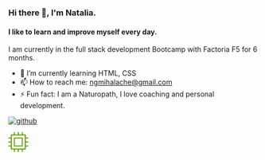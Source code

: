 ### Hi there 👋, I'm Natalia.


#### I like to learn and improve myself every day.





I am currently in the full stack development Bootcamp with Factoria F5 for 6 months.


- 🌱 I’m currently learning HTML, CSS 
- 📫 How to reach me: ngmihalache@gmail.com 
- ⚡ Fun fact: I am a Naturopath, I love coaching and personal development. 


[<img src='https://cdn.jsdelivr.net/npm/simple-icons@3.0.1/icons/github.svg' alt='github' height='40'>](https://github.com/NataliaGM1)  

<a href='https://docs.github.com/en/developers'><img src='https://raw.githubusercontent.com/acervenky/animated-github-badges/master/assets/devbadge.gif' width='40' height='40'></a> 



